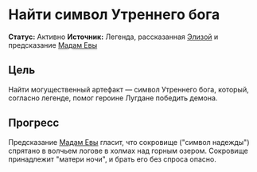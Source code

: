 # Найти символ Утреннего бога

**Статус:** Активно
**Источник:** Легенда, рассказанная [Элизой](../../characters/npc/eliza.md) и предсказание [Мадам Евы](../../characters/npc/madam-eva.md)

## Цель

Найти могущественный артефакт — символ Утреннего бога, который, согласно легенде, помог героине Лугдане победить демона.

## Прогресс

Предсказание [Мадам Евы](../../characters/npc/madam-eva.md) гласит, что сокровище ("символ надежды") спрятано в волчьем логове в холмах над горным озером. Сокровище принадлежит "матери ночи", и брать его без спроса опасно.
